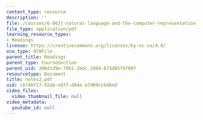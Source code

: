 ```yaml
---
content_type: resource
description: ''
file: /courses/6-863j-natural-language-and-the-computer-representation-of-knowledge-spring-2003/c674bf1792abe07fd84ee7d09ccb48ed_notes2.pdf
file_type: application/pdf
learning_resource_types:
- Readings
license: https://creativecommons.org/licenses/by-nc-sa/4.0/
ocw_type: OCWFile
parent_title: Readings
parent_type: CourseSection
parent_uid: 396d1d9e-70b1-2bdc-298d-673d8579f007
resourcetype: Document
title: notes2.pdf
uid: c674bf17-92ab-e07f-d84e-e7d09ccb48ed
video_files:
  video_thumbnail_file: null
video_metadata:
  youtube_id: null
---
```

